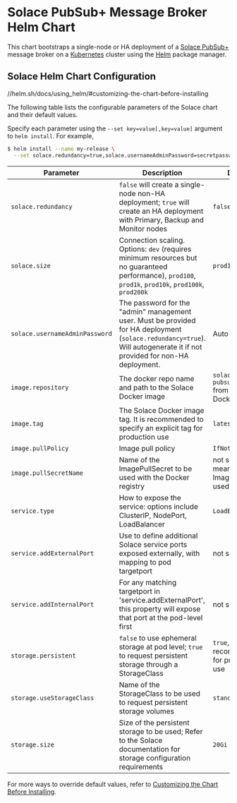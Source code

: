 # Solace PubSub+ Message Broker Helm Chart

This chart bootstraps a single-node or HA deployment of a [Solace PubSub+](https://solace.com/products/) message broker on a [Kubernetes](http://kubernetes.io) cluster using the [Helm](https://helm.sh) package manager.

## Solace Helm Chart Configuration

//helm.sh/docs/using_helm/#customizing-the-chart-before-installing

The following table lists the configurable parameters of the Solace chart and their default values.

Specify each parameter using the `--set key=value[,key=value]` argument to `helm install`. For example,

```bash
$ helm install --name my-release \
  --set solace.redundancy=true,solace.usernameAdminPassword=secretpassword <solace-chart-location>
```

| Parameter                      | Description                                                                                             | Default                                                 |
| ------------------------------ | ------------------------------------------------------------------------------------------------------- | ------------------------------------------------------- |
| `solace.redundancy`            | `false` will create a single-node non-HA deployment; `true` will create an HA deployment with Primary, Backup and Monitor nodes | `false`                         |
| `solace.size`                  | Connection scaling. Options: `dev` (requires minimum resources but no guaranteed performance), `prod100`, `prod1k`, `prod10k`, `prod100k`, `prod200k` | `prod100` |
| `solace.usernameAdminPassword` | The password for the "admin" management user. Must be provided for HA deployment (`solace.redundancy=true`). Will autogenerate it if not provided for non-HA deployment. | Auto-generate |
| `image.repository`             | The docker repo name and path to the Solace Docker image                                                | `solace/solace-pubsub-standard` from public DockerHub   |
| `image.tag`                    | The Solace Docker image tag. It is recommended to specify an explicit tag for production use            | `latest`                                                |
| `image.pullPolicy`             | Image pull policy                                                                                       | `IfNotPresent`                                          |
| `image.pullSecretName`         | Name of the ImagePullSecret to be used with the Docker registry                                         | not set, meaning no ImagePullSecret used                |
| `service.type`                 | How to expose the service: options include ClusterIP, NodePort, LoadBalancer                            | `LoadBalancer`                                          |
| `service.addExternalPort`      | Use to define additional Solace service ports exposed externally, with mapping to pod targetport        | not set                                                 |
| `service.addInternalPort`      | For any matching targetport in 'service.addExternalPort', this property will expose that port at the pod-level first | not set                                    |
| `storage.persistent`           | `false` to use ephemeral storage at pod level; `true` to request persistent storage through a StorageClass | `true`, false is not recommended for production use  |
| `storage.useStorageClass`      | Name of the StorageClass to be used to request persistent storage volumes                               | `standard`                                              |
| `storage.size`                 | Size of the persistent storage to be used; Refer to the Solace documentation for storage configuration requirements | `20Gi`                                      |


For more ways to override default values, refer to [Customizing the Chart Before Installing](//helm.sh/docs/using_helm/#customizing-the-chart-before-installing).